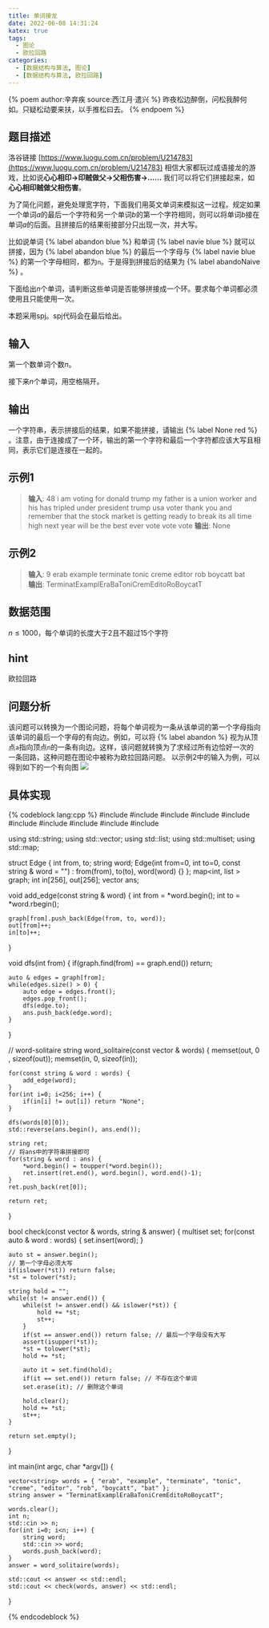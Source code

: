 ```yaml
---
title: 单词接龙
date: 2022-06-08 14:31:24
katex: true
tags:
  - 图论
  - 欧拉回路
categories:
  - [数据结构与算法, 图论]
  - [数据结构与算法, 欧拉回路]
---
```

{% poem author:辛弃疾 source:西江月·遣兴 %}
昨夜松边醉倒，问松我醉何如。只疑松动要来扶，以手推松曰去。
{% endpoem %}
## 题目描述
洛谷链接 [https://www.luogu.com.cn/problem/U214783](https://www.luogu.com.cn/problem/U214783)
相信大家都玩过成语接龙的游戏，比如说**心心相印->印贼做父->父相伤害->......** 我们可以将它们拼接起来，如**心心相印贼做父相伤害**。

为了简化问题，避免处理宽字符，下面我们用英文单词来模拟这一过程。规定如果一个单词$a$的最后一个字符和另一个单词$b$的第一个字符相同，则可以将单词$b$接在单词$a$的后面。且拼接后的结果衔接部分只出现一次，并大写。

比如说单词 {% label abandon blue %} 和单词 {% label navie blue %} 就可以拼接，因为 {% label abandon blue %} 的最后一个字母与 {% label navie blue %} 的第一个字母相同，都为`n`。于是得到拼接后的结果为 {% label abandoNaive %} 。

下面给出$n$个单词，请判断这些单词是否能够拼接成一个环。要求每个单词都必须使用且只能使用一次。

本题采用spj。spj代码会在最后给出。
## 输入
第一个数单词个数$n$。

接下来$n$个单词，用空格隔开。
## 输出
一个字符串，表示拼接后的结果，如果不能拼接，请输出 {% label None red %} 。注意，由于连接成了一个环，输出的第一个字符和最后一个字符都应该大写且相同，表示它们是连接在一起的。

## 示例1
>**输入**:
48
i am voting for donald trump my father is a union worker and his has tripled under president trump usa voter thank you and remember that the stock market is getting ready to break its all time high next year will be the best ever vote vote vote
**输出**:
>None
## 示例2
>**输入**:
9
erab example terminate tonic creme editor rob boycatt bat  
**输出**:
>TerminatExamplEraBaToniCremEditoRoBoycatT
## 数据范围
$n \leq 1000$，每个单词的长度大于2且不超过15个字符
## hint
欧拉回路
## 问题分析
该问题可以转换为一个图论问题，将每个单词视为一条从该单词的第一个字母指向该单词的最后一个字母的有向边。例如，可以将 {% label abandon %} 视为从顶点`a`指向顶点`n`的一条有向边。这样，该问题就转换为了求经过所有边恰好一次的一条回路，这种问题在图论中被称为欧拉回路问题。
以示例2中的输入为例，可以得到如下的一个有向图
![](https://cdn.jsdelivr.net/gh/Qiu-Weidong/pictures/images/graphviz/hello.jpg)

## 具体实现
{% codeblock lang:cpp %}
#include <iostream>
#include <cctype>
#include <string>
#include <cstring>
#include <vector>
#include <set>
#include <map>
#include <list>
#include <cassert>
#include <algorithm>

using std::string;
using std::vector;
using std::list;
using std::multiset;
using std::map;

struct Edge
{
    int from, to;
    string word;
    Edge(int from=0, int to=0, const string & word = "") : from(from), to(to), word(word) {}
};
map<int, list<Edge> > graph;
int in[256], out[256];
vector<string> ans;

void add_edge(const string & word) {
    int from = *word.begin();
    int to = *word.rbegin();

    graph[from].push_back(Edge(from, to, word));
    out[from]++;
    in[to]++;
}

void dfs(int from) {
    if(graph.find(from) == graph.end()) return;

    auto & edges = graph[from];
    while(edges.size() > 0) {
        auto edge = edges.front();
        edges.pop_front();
        dfs(edge.to);
        ans.push_back(edge.word);
    }
}

// word-solitaire
string word_solitaire(const vector<string> & words) {
    memset(out, 0 , sizeof(out));
    memset(in, 0, sizeof(in));

    for(const string & word : words) {
        add_edge(word);
    }
    for(int i=0; i<256; i++) {
        if(in[i] != out[i]) return "None";
    }

    dfs(words[0][0]);
    std::reverse(ans.begin(), ans.end());

    string ret;
    // 将ans中的字符串拼接即可
    for(string & word : ans) {
        *word.begin() = toupper(*word.begin());
        ret.insert(ret.end(), word.begin(), word.end()-1);
    }
    ret.push_back(ret[0]);

    return ret;
}

bool check(const vector<string> & words, string & answer) {
    multiset<string> set;
    for(const auto & word : words) {
        set.insert(word);
    }

    auto st = answer.begin();
    // 第一个字母必须大写
    if(islower(*st)) return false;
    *st = tolower(*st);
    
    string hold = "";
    while(st != answer.end()) {
        while(st != answer.end() && islower(*st)) {
            hold += *st;
            st++;
        }
        if(st == answer.end()) return false; // 最后一个字母没有大写
        assert(isupper(*st));
        *st = tolower(*st);
        hold += *st;

        auto it = set.find(hold);
        if(it == set.end()) return false; // 不存在这个单词
        set.erase(it); // 删除这个单词

        hold.clear();
        hold += *st;
        st++;
    }

    return set.empty();
}

int main(int argc, char *argv[])
{

    vector<string> words = { "erab", "example", "terminate", "tonic", "creme", "editor", "rob", "boycatt", "bat" };
    string answer = "TerminatExamplEraBaToniCremEditoRoBoycatT";

    words.clear();
    int n;
    std::cin >> n;
    for(int i=0; i<n; i++) {
        string word;
        std::cin >> word;
        words.push_back(word);
    }
    answer = word_solitaire(words);

    std::cout << answer << std::endl;
    std::cout << check(words, answer) << std::endl;
}

{% endcodeblock %}
